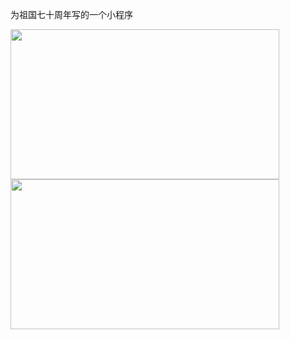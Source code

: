 为祖国七十周年写的一个小程序

<img src="https://github.com/ghowoght/Maze70/tree/master/images/running.gif" width = 430 height = 240 />

<img src="https://github.com/ghowoght/Maze70/tree/master/images/运行结果.jpeg" width = 430 height = 240 />
